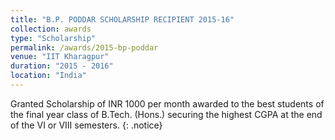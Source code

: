 ```yaml
---
title: "B.P. PODDAR SCHOLARSHIP RECIPIENT 2015-16"
collection: awards
type: "Scholarship"
permalink: /awards/2015-bp-poddar
venue: "IIT Kharagpur"
duration: "2015 - 2016"
location: "India"
---
```


Granted Scholarship of INR 1000 per month awarded to the best students of the final year class of
B.Tech. (Hons.) securing the highest CGPA at the end of the VI or VIII semesters.
{: .notice}
